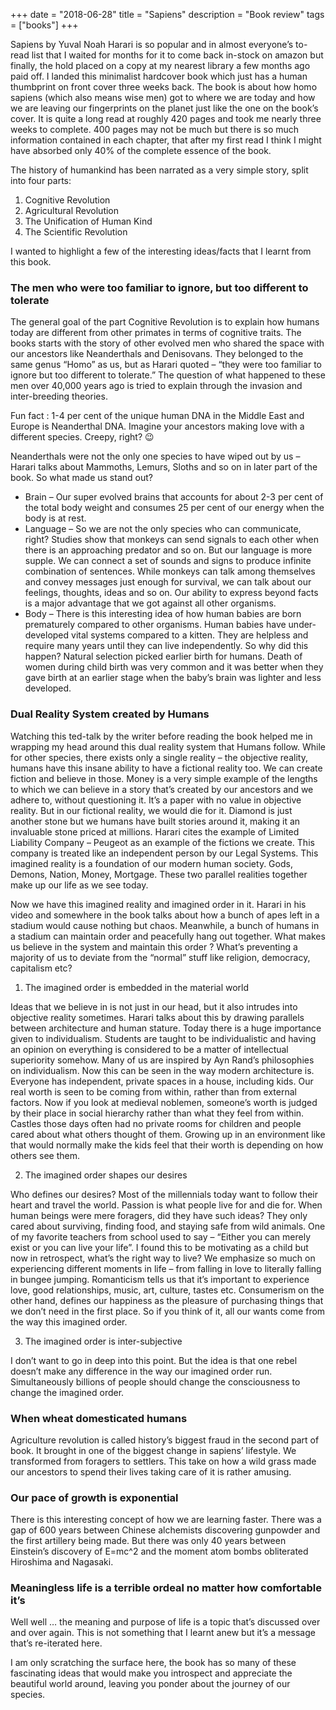 +++
date = "2018-06-28"
title = "Sapiens"
description = "Book review"
tags = ["books"]
+++

Sapiens by Yuval Noah Harari is so popular and in almost everyone’s to-read list that I waited for months for it to come back in-stock on amazon but finally, the hold placed on a copy at my nearest library a few months ago paid off. I landed this minimalist hardcover book which just has a human thumbprint on front cover three weeks back. The book is about how homo sapiens (which also means wise men) got to where we are today and how we are leaving our fingerprints on the planet just like the one on the book’s cover. It is quite a long read at roughly 420 pages and took me nearly three weeks to complete. 400 pages may not be much but there is so much information contained in each chapter, that after my first read I think I might have absorbed only 40% of the complete essence of the book.

The history of humankind has been narrated as a very simple story, split into four parts:

1. Cognitive Revolution
2. Agricultural Revolution
3. The Unification of Human Kind
4. The Scientific Revolution

I wanted to highlight a few of the interesting ideas/facts that I learnt from this book.

### The men who were too familiar to ignore, but too different to tolerate

The general goal of the part Cognitive Revolution is to explain how humans today are different from other primates in terms of cognitive traits. The books starts with the story of other evolved men who shared the space with our ancestors like Neanderthals and Denisovans. They belonged to the same genus “Homo” as us, but as Harari quoted – “they were too familiar to ignore but too different to tolerate.” The question of what happened to these men over 40,000 years ago is tried to explain through the invasion and inter-breeding theories.

Fun fact : 1-4 per cent of the unique human DNA in the Middle East and Europe is Neanderthal DNA. Imagine your ancestors making love with a different species. Creepy, right? 😉

Neanderthals were not the only one species to have wiped out by us – Harari talks about Mammoths, Lemurs, Sloths and so on in later part of the book. So what made us stand out?

- Brain – Our super evolved brains that accounts for about 2-3 per cent of the total body weight and consumes 25 per cent of our energy when the body is at rest.
- Language – So we are not the only species who can communicate, right? Studies show that monkeys can send signals to each other when there is an approaching predator and so on. But our language is more supple. We can connect a set of sounds and signs to produce infinite combination of sentences. While monkeys can talk among themselves and convey messages just enough for survival, we can talk about our feelings, thoughts, ideas and so on. Our ability to express beyond facts is a major advantage that we got against all other organisms.
- Body – There is this interesting idea of how human babies are born prematurely compared to other organisms. Human babies have under-developed vital systems compared to a kitten. They are helpless and require many years until they can live independently. So why did this happen? Natural selection picked earlier birth for humans. Death of women during child birth was very common and it was better when they gave birth at an earlier stage when the baby’s brain was lighter and less developed.

### Dual Reality System created by Humans

Watching this ted-talk by the writer before reading the book helped me in wrapping my head around this dual reality system that Humans follow. While for other species, there exists only a single reality – the objective reality, humans have this insane ability to have a fictional reality too. We can create fiction and believe in those. Money is a very simple example of the lengths to which we can believe in a story that’s created by our ancestors and we adhere to, without questioning it. It’s a paper with no value in objective reality. But in our fictional reality, we would die for it. Diamond is just another stone but we humans have built stories around it, making it an invaluable stone priced at millions. Harari cites the example of Limited Liability Company – Peugeot as an example of the fictions we create. This company is treated like an independent person by our Legal Systems. This imagined reality is a foundation of our modern human society. Gods, Demons, Nation, Money, Mortgage. These two parallel realities together make up our life as we see today.

Now we have this imagined reality and imagined order in it. Harari in his video and somewhere in the book talks about how a bunch of apes left in a stadium would cause nothing but chaos. Meanwhile, a bunch of humans in a stadium can maintain order and peacefully hang out together. What makes us believe in the system and maintain this order ? What’s preventing a majority of us to deviate from the “normal” stuff like religion, democracy, capitalism etc?

1. The imagined order is embedded in the material world

Ideas that we believe in is not just in our head, but it also intrudes into objective reality sometimes. Harari talks about this by drawing parallels between architecture and human stature. Today there is a huge importance given to individualism. Students are taught to be individualistic and having an opinion on everything is considered to be a matter of intellectual superiority somehow. Many of us are inspired by Ayn Rand’s philosophies on individualism. Now this can be seen in the way modern architecture is. Everyone has independent, private spaces in a house, including kids. Our real worth is seen to be coming from within, rather than from external factors. Now if you look at medieval noblemen, someone’s worth is judged by their place in social hierarchy rather than what they feel from within. Castles those days often had no private rooms for children and people cared about what others thought of them. Growing up in an environment like that would normally make the kids feel that their worth is depending on how others see them.

2. The imagined order shapes our desires

Who defines our desires? Most of the millennials today want to follow their heart and travel the world. Passion is what people live for and die for. When human beings were mere foragers, did they have such ideas? They only cared about surviving, finding food, and staying safe from wild animals. One of my favorite teachers from school used to say – “Either you can merely exist or you can live your life”. I found this to be motivating as a child but now in retrospect, what’s the right way to live? We emphasize so much on experiencing different moments in life – from falling in love to literally falling in bungee jumping. Romanticism tells us that it’s important to experience love, good relationships, music, art, culture, tastes etc. Consumerism on the other hand, defines our happiness as the pleasure of purchasing things that we don’t need in the first place. So if you think of it, all our wants come from the way this imagined order.

3. The imagined order is inter-subjective

I don’t want to go in deep into this point. But the idea is that one rebel doesn’t make any difference in the way our imagined order run. Simultaneously billions of people should change the consciousness to change the imagined order.

### When wheat domesticated humans

Agriculture revolution is called history’s biggest fraud in the second part of book. It brought in one of the biggest change in sapiens’ lifestyle. We transformed from foragers to settlers. This take on how a wild grass made our ancestors to spend their lives taking care of it is rather amusing.

### Our pace of growth is exponential

There is this interesting concept of how we are learning faster. There was a gap of 600 years between Chinese alchemists discovering gunpowder and the first artillery being made. But there was only 40 years between Einstein’s discovery of E=mc^2 and the moment atom bombs obliterated Hiroshima and Nagasaki.

### Meaningless life is a terrible ordeal no matter how comfortable it’s

Well well … the meaning and purpose of life is a topic that’s discussed over and over again. This is not something that I learnt anew but it’s a message that’s re-iterated here.

I am only scratching the surface here, the book has so many of these fascinating ideas that would make you introspect and appreciate the beautiful world around, leaving you ponder about the journey of our species.

